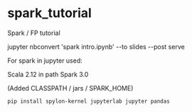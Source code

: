 # spark_tutorial
Spark / FP tutorial


jupyter nbconvert 'spark intro.ipynb' --to slides --post serve




For spark in jupyter used:

Scala 2.12 in path
Spark 3.0

(Added CLASSPATH / jars / SPARK_HOME)

```
pip install spylon-kernel jupyterlab jupyter pandas
```
